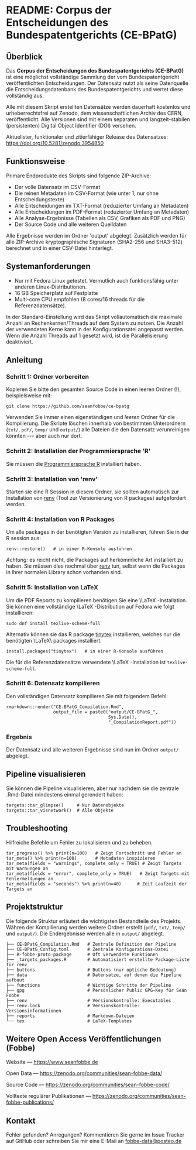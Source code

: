 # README: Corpus der Entscheidungen des Bundespatentgerichts (CE-BPatG)


## Überblick

Das **Corpus der Entscheidungen des Bundespatentgerichts (CE-BPatG)** ist eine möglichst vollständige Sammlung der vom Bundespatentgericht veröffentlichten Entscheidungen. Der Datensatz nutzt als seine Datenquelle die Entscheidungsdatenbank des Bundespatentgerichts und wertet diese vollständig aus.

Alle mit diesem Skript erstellten Datensätze werden dauerhaft kostenlos und urheberrechtsfrei auf Zenodo, dem wissenschaftlichen Archiv des CERN, veröffentlicht. Alle Versionen sind mit einem separaten und langzeit-stabilen (persistenten) Digital Object Identifier (DOI) versehen.

Aktuellster, funktionaler und zitierfähiger Release des Datensatzes: https://doi.org/10.5281/zenodo.3954850



## Funktionsweise

Primäre Endprodukte des Skripts sind folgende ZIP-Archive:
 
- Der volle Datensatz im CSV-Format
- Die reinen Metadaten im CSV-Format (wie unter 1, nur ohne Entscheidungstexte)
- Alle Entscheidungen im TXT-Format (reduzierter Umfang an Metadaten)
- Alle Entscheidungen im PDF-Format (reduzierter Umfang an Metadaten)
- Alle Analyse-Ergebnisse (Tabellen als CSV, Grafiken als PDF und PNG)
- Der Source Code und alle weiteren Quelldaten

Alle Ergebnisse werden im Ordner 'output' abgelegt. Zusätzlich werden für alle ZIP-Archive kryptographische Signaturen (SHA2-256 und SHA3-512) berechnet und in einer CSV-Datei hinterlegt. 


## Systemanforderungen

- Nur mit Fedora Linux getestet. Vermutlich auch funktionsfähig unter anderen Linux-Distributionen.
- 16 GB Speicherplatz auf Festplatte
- Multi-core CPU empfohlen (8 cores/16 threads für die Referenzdatensätze). 


In der Standard-Einstellung wird das Skript vollautomatisch die maximale Anzahl an Rechenkernen/Threads auf dem System zu nutzen. Die Anzahl der verwendeten Kerne kann in der Konfigurationsatei angepasst werden. Wenn die Anzahl Threads auf 1 gesetzt wird, ist die Parallelisierung deaktiviert.



## Anleitung


### Schritt 1: Ordner vorbereiten

Kopieren Sie bitte den gesamten Source Code in einen leeren Ordner (!), beispielsweise mit:

```
git clone https://github.com/seanfobbe/ce-bpatg
```

Verwenden Sie immer einen eigenständigen und *leeren* Ordner für die Kompilierung. Die Skripte löschen innerhalb von bestimmten Unterordnern (`txt/`, `pdf/`, `temp/` und `output/`) alle Dateien die den Datensatz verunreinigen könnten --- aber auch nur dort.



### Schritt 2: Installation der Programmiersprache 'R'

Sie müssen die [Programmiersprache R](https://www.r-project.org/) installiert haben.





### Schritt 3: Installation von 'renv'

Starten sie eine R Session in diesem Ordner, sie sollten automatisch zur Installation von [renv](https://rstudio.github.io/renv/articles/renv.html) (Tool zur Versionierung von R packages) aufgefordert werden.





### Schritt 4: Installation von R Packages

Um alle packages in der benötigten Version zu installieren, führen Sie in der R session aus:

```
renv::restore()   # in einer R-Konsole ausführen
```

*Achtung:* es reicht nicht, die Packages auf herkömmliche Art installiert zu haben. Sie müssen dies nochmal über [renv](https://rstudio.github.io/renv/articles/renv.html) tun, selbst wenn die Packages in ihrer normalen Library schon vorhanden sind.





### Schritt 5: Installation von LaTeX

Um die PDF Reports zu kompilieren benötigen Sie eine \LaTeX -Installation. Sie können eine vollständige \LaTeX -Distribution auf Fedora wie folgt installieren:

```
sudo dnf install texlive-scheme-full
```

Alternativ können sie das R package [tinytex](https://yihui.org/tinytex/) installieren, welches nur die benötigten \LaTeX\ packages installiert.

```
install.packages("tinytex")   # in einer R-Konsole ausführen
```

Die für die Referenzdatensätze verwendete \LaTeX -Installation ist `texlive-scheme-full`.





### Schritt 6: Datensatz kompilieren

Den vollständigen Datensatz kompilieren Sie mit folgendem Befehl:

```
rmarkdown::render("CE-BPatG_Compilation.Rmd",
                  output_file = paste0("output/CE-BPatG_",
                                       Sys.Date(),
                                       "_CompilationReport.pdf"))
```


### Ergebnis

Der Datensatz und alle weiteren Ergebnisse sind nun im Ordner `output/` abgelegt.





## Pipeline visualisieren

Sie können die Pipeline visualisieren, aber nur nachdem sie die zentrale .Rmd-Datei mindestens einmal gerendert haben:

```
targets::tar_glimpse()     # Nur Datenobjekte
targets::tar_visnetwork()  # Alle Objekte
```





## Troubleshooting

Hilfreiche Befehle um Fehler zu lokalisieren und zu beheben.

```
tar_progress() %>% print(n=100)   # Zeigt Fortschritt und Fehler an
tar_meta() %>% print(n=100)       # Metadaten inspizieren
tar_meta(fields = "warnings", complete_only = TRUE) # Zeigt Targets mit Warnungen an
tar_meta(fields = "error", complete_only = TRUE)   # Zeigt Targets mit Fehlermeldungen an
tar_meta(fields = "seconds") %>% print(n=40)      # Zeit Laufzeit der Targets an
```





## Projektstruktur

Die folgende Struktur erläutert die wichtigsten Bestandteile des Projekts. Währen der Kompilierung werden weitere Ordner erstellt (`pdf/`, `txt/`, `temp/` und `output/`). Die Endergebnisse werden alle in `output/` abgelegt.

 
``` 
├── CE-BPatG_Compilation.Rmd   # Zentrale Definition der Pipeline
├── CE-BPatG_Config.toml       # Zentrale Konfigurations-Datei
├── R-fobbe-proto-package      # Oft verwendete Funktionen 
├── _targets_packages.R        # Automatisiert erstellte Package-Liste für renv
├── buttons                    # Buttons (nur optische Bedeutung)
├── data                       # Datensätze, auf denen die Pipeline aufbaut
├── functions                  # Wichtige Schritte der Pipeline
├── gpg                        # Persönlicher Public GPG-Key für Seán Fobbe
├── renv                       # Versionskontrolle: Executables
├── renv.lock                  # Versionskontrolle: Versionsinformationen
├── reports                    # Markdown-Dateien
└── tex                        # LaTeX-Templates

```




 
## Weitere Open Access Veröffentlichungen (Fobbe)

Website — https://www.seanfobbe.de

Open Data  —  https://zenodo.org/communities/sean-fobbe-data/

Source Code  —  https://zenodo.org/communities/sean-fobbe-code/

Volltexte regulärer Publikationen  —  https://zenodo.org/communities/sean-fobbe-publications/



## Kontakt

Fehler gefunden? Anregungen? Kommentieren Sie gerne im Issue Tracker auf GitHub oder schreiben Sie mir eine E-Mail an [fobbe-data@posteo.de](fobbe-data@posteo.de)
